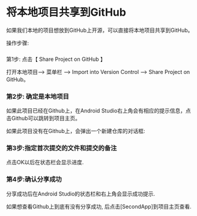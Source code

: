 # 将本地项目共享到GitHub



如果我们本地的项目想放到GitHub上开源，可以直接将本地项目共享到GitHub。



操作步骤:

### 

第1步: 点击【 Share Project on GitHub 】



打开本地项目—&gt; 菜单栏 —&gt; Import into Version Control —&gt; Share Project on GitHub。



### 第2步: 确定是本地项目



如果此项目已经在Github上，在Android Studio右上角会有相应的提示信息，点击Github可以跳转到项目主页。

如果此项目没有在Github上，会弹出一个新建仓库的对话框:



### 第3步:指定首次提交的文件和提交的备注

点击OK以后在状态栏会显示进度.



### 第4步:确认分享成功



分享成功后在Android Studio的状态栏和右上角会显示成功提示.



如果想查看Github上到底有没有分享成功, 后点击\[SecondApp\]到项目主页查看.

